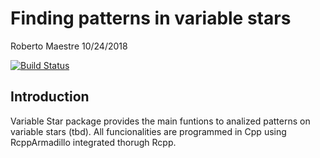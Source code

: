 Finding patterns in variable stars
================
Roberto Maestre
10/24/2018

[![Build Status](https://travis-ci.com/rmaestre/variableStars.svg?branch=master)](https://travis-ci.com/rmaestre/variableStars)

Introduction
------------

Variable Star package provides the main funtions to analized patterns on variable stars (tbd). All funcionalities are programmed in Cpp using RcppArmadillo integrated thorugh Rcpp.
